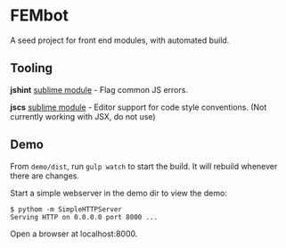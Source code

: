 # FEMbot

A seed project for front end modules, with automated build.

## Tooling


**jshint** [sublime module](https://github.com/victorporof/Sublime-JSHint) - Flag common JS errors.

**jscs** [sublime module](https://github.com/SublimeLinter/SublimeLinter-jscs/) - Editor support for code style conventions. (Not currently working with JSX, do not use)

## Demo

From `demo/dist`, run `gulp watch` to start the build. It will rebuild whenever there are changes.

Start a simple webserver in the demo dir to view the demo:

```
$ pythom -m SimpleHTTPServer
Serving HTTP on 0.0.0.0 port 8000 ...
```

Open a browser at localhost:8000.
